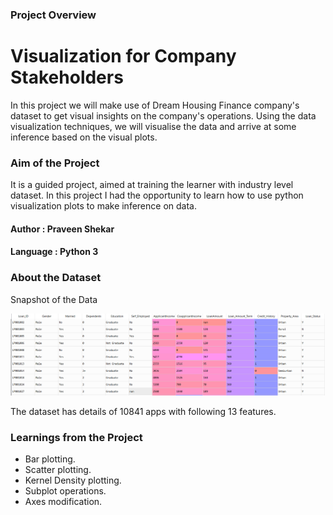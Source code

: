 ### Project Overview

# Visualization for Company Stakeholders

In this project we will make use of Dream Housing Finance company's dataset to get visual insights on the company's operations. Using the data visualization techniques, we will visualise the data and arrive at some inference based on the visual plots.

### Aim of the Project

It is a guided project, aimed at training the learner with industry level dataset. In this project I had the opportunity to learn how to use python visualization plots to make inference on data.

#### Author : Praveen Shekar

#### Language : Python 3

### About the Dataset

Snapshot of the Data

![alt text](file.PNG "Dataset")

The dataset has details of 10841 apps with following 13 features.

### Learnings from the Project

- Bar plotting.
- Scatter plotting.
- Kernel Density plotting.
- Subplot operations.
- Axes modification.
